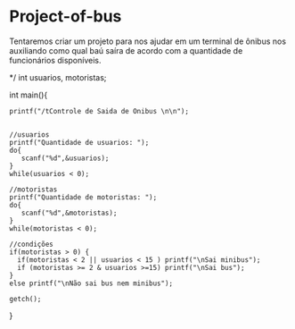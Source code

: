 # Project-of-bus
Tentaremos criar um projeto para nos ajudar em um terminal de ônibus nos auxiliando como qual baú saíra de acordo com a quantidade de funcionários disponíveis.



*/
int usuarios, motoristas;

int main(){
    
    printf("/tControle de Saida de Onibus \n\n");

    
    //usuarios
    printf("Quantidade de usuarios: ");
    do{
       scanf("%d",&usuarios);
    }
    while(usuarios < 0); 
    
    //motoristas
    printf("Quantidade de motoristas: ");
    do{
       scanf("%d",&motoristas);
    }
    while(motoristas < 0); 
    
    //condições
    if(motoristas > 0) {
      if(motoristas < 2 || usuarios < 15 ) printf("\nSai minibus");
      if (motoristas >= 2 & usuarios >=15) printf("\nSai bus");
    }
    else printf("\nNão sai bus nem minibus");
                                                
    getch();
       
}
